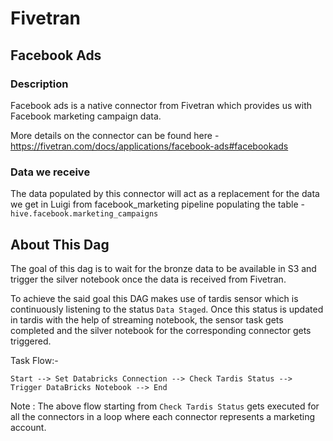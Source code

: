 # Fivetran

## Facebook Ads

### Description

Facebook ads is a native connector from Fivetran which provides us with Facebook marketing campaign data.

More details on the connector can be found here - https://fivetran.com/docs/applications/facebook-ads#facebookads

### Data we receive

The data populated by this connector will act as a replacement for the data we get in Luigi from facebook_marketing 
pipeline populating the table - `hive.facebook.marketing_campaigns`

## About This Dag

The goal of this dag is to wait for the bronze data to be available in S3 and trigger the silver notebook once the data
is received from Fivetran.

To achieve the said goal this DAG makes use of tardis sensor which is continuously listening to the status
`Data Staged`. Once this status is updated in tardis with the help of streaming notebook, the sensor task gets completed
and the silver notebook for the corresponding connector gets triggered.

Task Flow:-

`Start --> Set Databricks Connection --> Check Tardis Status --> Trigger DataBricks Notebook --> End`

 
Note : The above flow starting from `Check Tardis Status` gets executed for all the connectors in a loop where each 
connector represents a marketing account.
